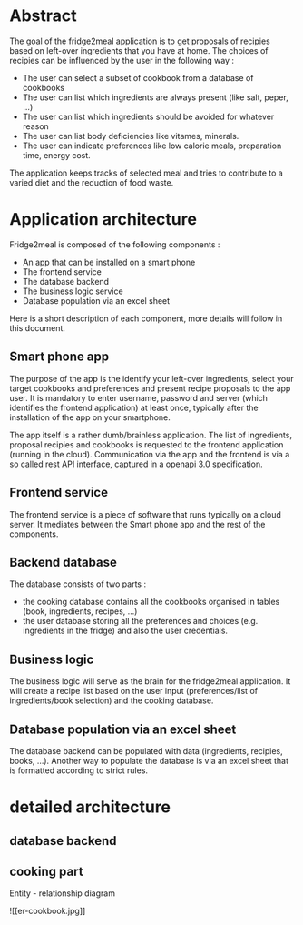 # Abstract
The goal of the fridge2meal application is to get proposals of recipies based on left-over ingredients that you have at home.  The choices of recipies can be influenced by the user in the following way :
- The user can select a subset of cookbook from a database of cookbooks
- The user can list which ingredients are always present (like salt, peper, ...)
- The user can list which ingredients should be avoided for whatever reason
- The user can list body deficiencies like vitames, minerals.
- The user can indicate preferences like low calorie meals, preparation time, energy cost.

The application keeps tracks of selected meal and tries to contribute to a varied diet and the reduction of food waste.

# Application architecture
Fridge2meal is composed of the following components :
- An app that can be installed on a smart phone
- The frontend service
- The database backend
- The business logic service
- Database population via an excel sheet

Here is a short description of each component, more details will follow in this document.

## Smart phone app
The purpose of the app is the identify your left-over ingredients, select your target cookbooks and preferences and present recipe proposals to the app user.  It is mandatory to enter username, password and server (which identifies the frontend application) at least once, typically after the installation of the app on your smartphone.

The app itself is a rather dumb/brainless application.  The list of ingredients, proposal recipies and cookbooks is requested to the frontend application (running in the cloud).  Communication via the app and the frontend is via a so called rest API interface, captured in a openapi 3.0 specification.

## Frontend service
The frontend service is a piece of software that runs typically on a cloud server.  It mediates between the Smart phone app and the rest of the components.

## Backend database

The database consists of two parts :

* the cooking database contains all the cookbooks organised in tables (book, ingredients, recipes, ...)
* the user database storing all the preferences and choices (e.g. ingredients in the fridge) and also the user credentials.


## Business logic

The business logic will serve as the brain for the fridge2meal application.  It will create a recipe list based on the user input (preferences/list of ingredients/book selection) and the cooking database.

## Database population via an excel sheet

The database backend can be populated with data (ingredients, recipies, books, ...).  Another way to populate the database is via an excel sheet that is formatted according to strict rules.

# detailed architecture


## database backend

## cooking part

Entity - relationship diagram


![[er-cookbook.jpg]]


